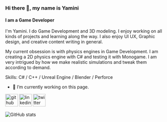 ### Hi there 👋, my name is Yamini
#### I am a Game Developer


I'm Yamini. I do Game Development and 3D modeling. I enjoy working on all kinds of projects and learning along the way. I also enjoy UI UX, Graphic design, and creative content writing in general. 

My current obsession is with physics engines in Game Development. I am creating a 2D physics engine with C# and testing it with Monogame. I am very intrigued by how we make realistic simulations and tweak them according to demand. 

Skills: C# / C++ / Unreal Engine / Blender / Perforce

- 🔭 I’m currently working on this page. 


[<img src='https://cdn.jsdelivr.net/npm/simple-icons@3.0.1/icons/github.svg' alt='github' height='40'>](https://github.com/hopeworld07)  [<img src='https://cdn.jsdelivr.net/npm/simple-icons@3.0.1/icons/linkedin.svg' alt='linkedin' height='40'>](https://www.linkedin.com/in/yamini-sharma-dt/)  [<img src='https://cdn.jsdelivr.net/npm/simple-icons@3.0.1/icons/twitter.svg' alt='twitter' height='40'>](https://twitter.com/minidoesdev)  

![GitHub stats](https://github-readme-stats.vercel.app/api?username=hopeworld07&show_icons=true)  


